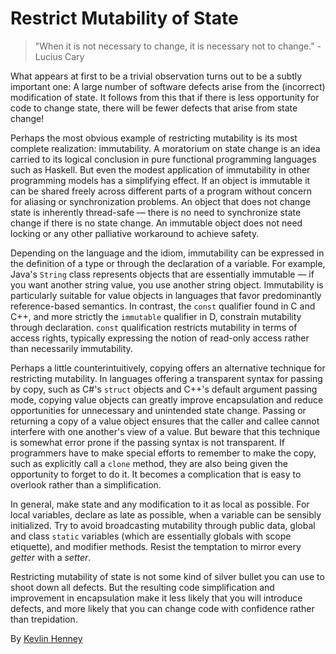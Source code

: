 # Restrict Mutability of State

> "When it is not necessary to change, it is necessary not to change." - Lucius Cary

What appears at first to be a trivial observation turns out to be a subtly important one: A large number of software defects arise from the (incorrect) modification of state. It follows from this that if there is less opportunity for code to change state, there will be fewer defects that arise from state change!

Perhaps the most obvious example of restricting mutability is its most complete realization: immutability. A moratorium on state change is an idea carried to its logical conclusion in pure functional programming languages such as Haskell. But even the modest application of immutability in other programming models has a simplifying effect. If an object is immutable it can be shared freely across different parts of a program without concern for aliasing or synchronization problems. An object that does not change state is inherently thread-safe — there is no need to synchronize state change if there is no state change. An immutable object does not need locking or any other palliative workaround to achieve safety.

Depending on the language and the idiom, immutability can be expressed in the definition of a type or through the declaration of a variable. For example, Java's `String` class represents objects that are essentially immutable — if you want another string value, you use another string object. Immutability is particularly suitable for value objects in languages that favor predominantly reference-based semantics. In contrast, the `const` qualifier found in C and C++, and more strictly the `immutable` qualifier in D, constrain mutability through declaration. `const` qualification restricts mutability in terms of access rights, typically expressing the notion of read-only access rather than necessarily immutability.

Perhaps a little counterintuitively, copying offers an alternative technique for restricting mutability. In languages offering a transparent syntax for passing by copy, such as C#'s `struct` objects and C++'s default argument passing mode, copying value objects can greatly improve encapsulation and reduce opportunities for unnecessary and unintended state change. Passing or returning a copy of a value object ensures that the caller and callee cannot interfere with one another's view of a value. But beware that this technique is somewhat error prone if the passing syntax is not transparent. If programmers have to make special efforts to remember to make the copy, such as explicitly call a `clone` method, they are also being given the opportunity to forget to do it. It becomes a complication that is easy to overlook rather than a simplification.

In general, make state and any modification to it as local as possible. For local variables, declare as late as possible, when a variable can be sensibly initialized. Try to avoid broadcasting mutability through public data, global and class `static` variables (which are essentially globals with scope etiquette), and modifier methods. Resist the temptation to mirror every _getter_ with a _setter_.

Restricting mutability of state is not some kind of silver bullet you can use to shoot down all defects. But the resulting code simplification and improvement in encapsulation make it less likely that you will introduce defects, and more likely that you can change code with confidence rather than trepidation.

By [Kevlin Henney](http://programmer.97things.oreilly.com/wiki/index.php/Kevlin_Henney)
